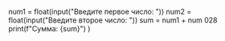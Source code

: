 num1 = float(input("Введите первое число: "))
num2 = float(input("Введите второе число: "))
sum = num1 + num 028
print(f"Сумма: {sum}")
)
